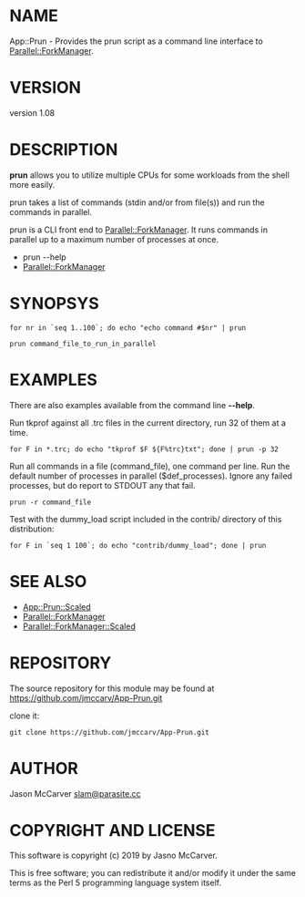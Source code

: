 # NAME

App::Prun - Provides the prun script as a command line interface to [Parallel::ForkManager](https://metacpan.org/pod/Parallel::ForkManager).

# VERSION

version 1.08

# DESCRIPTION

**prun** allows you to utilize multiple CPUs
for some workloads from the shell more easily.

prun takes a list of commands (stdin and/or from file(s)) and run the commands
in parallel.

prun is a CLI front end to [Parallel::ForkManager](https://metacpan.org/pod/Parallel::ForkManager). It runs commands in
parallel up to a maximum number of processes at once.

- prun --help
- [Parallel::ForkManager](https://metacpan.org/pod/Parallel::ForkManager)

# SYNOPSYS

    for nr in `seq 1..100`; do echo "echo command #$nr" | prun

    prun command_file_to_run_in_parallel

# EXAMPLES

There are also examples available from the command line **--help**.

Run tkprof against all .trc files in the current directory, run 32
of them at a time.

    for F in *.trc; do echo "tkprof $F ${F%trc}txt"; done | prun -p 32

Run all commands in a file (command\_file), one command per line. Run
the default number of processes in parallel ($def\_processes).
Ignore any failed processes, but do report to STDOUT any that fail.

    prun -r command_file

Test with the dummy\_load script included in the contrib/ directory 
of this distribution:

    for F in `seq 1 100`; do echo "contrib/dummy_load"; done | prun

# SEE ALSO

- [App::Prun::Scaled](https://metacpan.org/pod/App::Prun::Scaled)
- [Parallel::ForkManager](https://metacpan.org/pod/Parallel::ForkManager)
- [Parallel::ForkManager::Scaled](https://metacpan.org/pod/Parallel::ForkManager::Scaled)

# REPOSITORY

The source repository for this module may be found at https://github.com/jmccarv/App-Prun.git

clone it:

    git clone https://github.com/jmccarv/App-Prun.git

# AUTHOR

Jason McCarver <slam@parasite.cc>

# COPYRIGHT AND LICENSE

This software is copyright (c) 2019 by Jasno McCarver.

This is free software; you can redistribute it and/or modify it under
the same terms as the Perl 5 programming language system itself.
